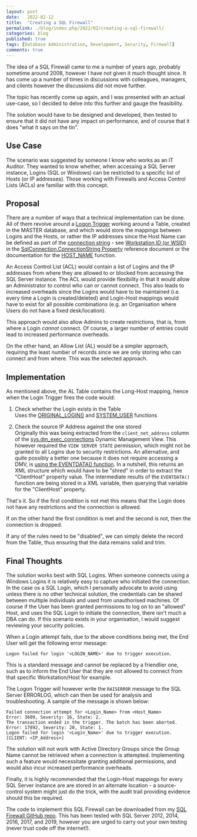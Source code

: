 ```yaml
---
layout: post
date:   2022-02-12
title:  "Creating a SQL Firewall"
permalink: ./blog/index.php/2022/02/creating-a-sql-firewall/
categories: blog
published: true
tags: [Database Administration, Development, Security, Firewall]
comments: true
---
```

The idea of a SQL Firewall came to me a number of years ago, probably sometime around 2008, however I have not given it much thought since.  It has come up a number of times in discussions with colleagues, managers, and clients however the discussions did not move further.

The topic has recently come up again, and I was presented with an actual use-case, so I decided to delve into this further and gauge the feasibility.

The solution would have to be designed and developed, then tested to ensure that it did not have any impact on performance, and of course that it does "what it says on the tin".

## Use Case

The scenario was suggested by someone I know who works as an IT Auditor. They wanted to know whether, when  accessing a SQL Server instance, Logins (SQL or Windows) can be restricted to a specific list of Hosts (or IP addresses).  Those working with Firewalls and Access Control Lists (ACLs) are familiar with this concept.

## Proposal

There are a number of ways that a technical implementation can be done. All of them revolve around a [Logon Trigger](https://docs.microsoft.com/en-us/sql/relational-databases/triggers/logon-triggers) working around a Table, created in the MASTER database, and which would store the mappings between Logins and the Hosts, or rather the IP addresses since the Host Name can be defined as part of the [connection string](https://www.connectionstrings.com/sql-server/) - see [Workstation ID (or WSID)](https://docs.microsoft.com/en-us/dotnet/api/system.data.sqlclient.sqlconnection.workstationid) in the [SqlConnection.ConnectionString Property](https://docs.microsoft.com/en-us/dotnet/api/system.data.sqlclient.sqlconnection.connectionstring) reference document or the documentation for the [HOST_NAME](https://docs.microsoft.com/en-us/sql/t-sql/functions/host-name-transact-sql) function.

An Access Control List (ACL) would contain a list of Logins and the IP addresses from where they are allowed to or blocked  from accessing the SQL Server instance. The ACL would provide flexibility in that it would allow an Administrator to control who can or cannot connect. This also leads to increased overheads since the Logins would have to be maintained (i.e. every time a Login is created/deleted) and Login-Host mappings would have to exist for all possible combinations (e.g. an Organisation where Users do not have a fixed desk/location).

This approach would also allow Admins to create restrictions, that is, from where a Login _cannot_ connect. Of course, a larger number of entries could lead to increased performance overheads.

On the other hand, an Allow List (AL) would be a simpler approach, requiring the least number of records  since we are only storing who can connect and from where. This was the selected approach.

## Implementation

As mentioned above, the AL Table contains the Long-Host mapping, hence when the Login Trigger fires the code would:

1. Check whether the Login exists in the Table  
   Uses the [ORIGINAL_LOGIN()](https://docs.microsoft.com/en-us/sql/t-sql/functions/original-login-transact-sql) and [SYSTEM_USER](https://docs.microsoft.com/en-us/sql/t-sql/functions/system-user-transact-sql) functions

2. Check the source IP Address against the one stored  
   Originally this was being extracted from the `client_net_address` column of the [sys.dm_exec_connections](https://docs.microsoft.com/en-us/sql/relational-databases/system-dynamic-management-views/sys-dm-exec-connections-transact-sql) Dynamic Management View. This however required the `VIEW SERVER STATE` permission, which might not be granted to all Logins due to security restrictions.
   An alternative, and quite possibly a better one because it does not require accessing a DMV, is [using the EVENTDATA() function](https://docs.microsoft.com/en-us/sql/relational-databases/triggers/capture-logon-trigger-event-data). In a nutshell, this returns an XML structure which would have to be "shred" in order to extract the "ClientHost" property value. The intermediate results of the `EVENTDATA()` function are being stored in a XML variable, then querying that variable for the "ClientHost" property.

That's it. So if the first condition is not met this means that the Login does not have any restrictions and the connection is allowed.

If on the other hand the first condition is met and the second is not, then the connection is dropped.

If any of the rules need to be "disabled", we can simply delete the record from the Table, thus ensuring that the data remains valid and trim.

## Final Thoughts

The solution works best with SQL Logins. When someone connects using a Windows Logins it is relatively easy to capture who initiated the connection. In the case os a SQL Login, which I personally advocate to avoid using unless there is no other technical solution, the credentials can be shared between multiple individuals and used from unauthorised machines. Of course if the User has been granted permissions to log on to an "allowed" Host, and uses the SQL Login to initiate the connection, there isn't much a DBA can do. If this scenario exists in your organisation, I would suggest reviewing your security policies.

When a Login attempt fails, due to the above conditions being met, the End User will get the following error message:

```text
Logon failed for login '<LOGIN_NAME>' due to trigger execution.
```

This is a standard message and cannot be replaced by a friendlier one, such as to inform the End User that they are not allowed to connect from that specific Workstation/Host for example.

The Logon Trigger will however write the `RAISERROR` message to the SQL Server ERRORLOG, which can then be used for analysis and troubleshooting. A sample of the message is shown below:

``` text
Failed connection attempt for <Login_Name> from <Host_Name>
Error: 3609, Severity: 16, State: 2.
The transaction ended in the trigger. The batch has been aborted.
Error: 17892, Severity: 20, State: 1.
Logon failed for login '<Login_Name>' due to trigger execution. [CLIENT: <IP_Address>]
```

The solution will not work with Active Directory Groups since the Group Name cannot be retrieved when a connection is attempted. Implementing such a feature would necessitate granting additional permissions, and would also incur increased performance overheads.

Finally, it is highly recommended that the Login-Host mappings for every SQL Server instance are are stored in an alternate location - a source-control system might just do the trick, with the audit trail providing evidence should this be required.

The code to implement this SQL Firewall can be downloaded from my [SQL Firewall GitHub repo](https://github.com/reubensultana/SQLFirewall). This has been tested with SQL Server 2012, 2014, 2016, 2017, and 2019, however you are urged to carry out your own testing (never trust code off the internet!).
